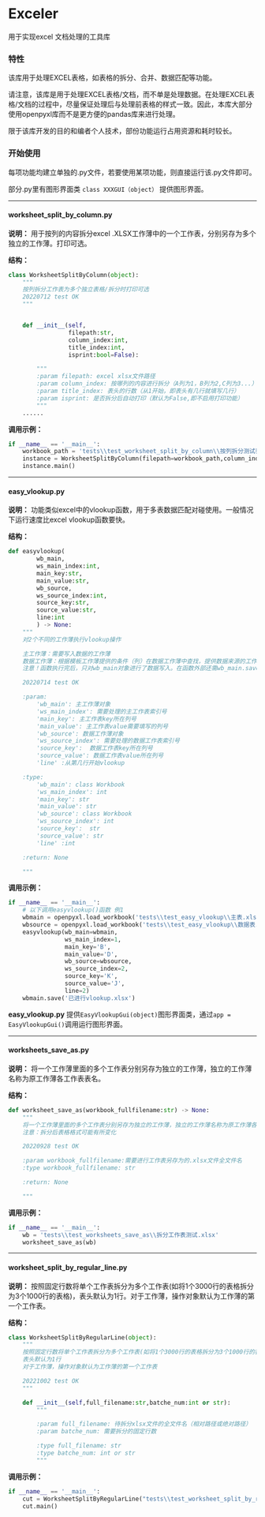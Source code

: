 # Exceler

用于实现excel 文档处理的工具库



### 特性

该库用于处理EXCEL表格，如表格的拆分、合并、数据匹配等功能。

请注意，该库是用于处理EXCEL表格/文档，而不单是处理数据。在处理EXCEL表格/文档的过程中，尽量保证处理后与处理前表格的样式一致。因此，本库大部分使用openpyxl库而不是更方便的pandas库来进行处理。

限于该库开发的目的和编者个人技术，部份功能运行占用资源和耗时较长。



### 开始使用
每项功能均建立单独的.py文件，若要使用某项功能，则直接运行该.py文件即可。

部分.py里有图形界面类 `class XXXGUI（object）` 提供图形界面。

---



#### worksheet_split_by_column.py

**说明：**    用于按列的内容拆分excel .XLSX工作薄中的一个工作表，分别另存为多个独立的工作薄。打印可选。

**结构：**

```python
class WorksheetSplitByColumn(object):
    """
    按列拆分工作表为多个独立表格/拆分时打印可选
    20220712 test OK
    """


    def __init__(self,
                 filepath:str,
                 column_index:int,
                 title_index:int,
                 isprint:bool=False):

        """
        :param filepath: excel xlsx文件路径
        :param column_index: 按哪列的内容进行拆分（A列为1，B列为2,C列为3...）
        :param title_index: 表头的行数（从1开始，即表头有几行就填写几行）
        :param isprint: 是否拆分后自动打印（默认为False,即不启用打印功能）
        """
    ......
```



**调用示例：**

```python
if __name__ == '__main__':
    workbook_path = 'tests\\test_worksheet_split_by_column\\按列拆分测试表.xlsx'
    instance = WorksheetSplitByColumn(filepath=workbook_path,column_index=4,title_index=4,isprint=False)
    instance.main()
```

---

#### easy_vlookup.py

**说明：**    功能类似excel中的vlookup函数，用于多表数据匹配对碰使用。一般情况下运行速度比excel vlookup函数要快。

**结构：**

```python
def easyvlookup(
        wb_main,
        ws_main_index:int,
        main_key:str,
        main_value:str,
        wb_source,
        ws_source_index:int,
        source_key:str,
        source_value:str,
        line:int
        ) -> None:
    """
    对2个不同的工作薄执行vlookup操作

    主工作薄：需要写入数据的工作薄
    数据工作薄：根据模板工作薄提供的条件（列）在数据工作薄中查找，提供数据来源的工作薄
    注意！函数执行完后，只对wb_main对象进行了数据写入。在函数外部还需wb_main.save("filename.xlsx"),vlookup后的数据才能保存为excel表。

    20220714 test OK

    :param:
        'wb_main': 主工作薄对象
        'ws_main_index': 需要处理的主工作表索引号
        'main_key': 主工作表key所在列号
        'main_value': 主工作表value需要填写的列号
        'wb_source': 数据工作薄对象
        'ws_source_index': 需要处理的数据工作表索引号
        'source_key':  数据工作表key所在列号
        'source_value': 数据工作表value所在列号
        'line' :从第几行开始vlookup

    :type:
        'wb_main': class Workbook
        'ws_main_index': int
        'main_key': str
        'main_value': str
        'wb_source': class Workbook
        'ws_source_index': int
        'source_key':  str
        'source_value': str
        'line' :int

    :return: None

    """
```

**调用示例：**

```python
if __name__ == '__main__':
    # 以下调用easyvlookup()函数 例1
    wbmain = openpyxl.load_workbook('tests\\test_easy_vlookup\\主表.xlsx')
    wbsource = openpyxl.load_workbook('tests\\test_easy_vlookup\\数据表.xlsx')
    easyvlookup(wb_main=wbmain,
                ws_main_index=1,
                main_key='B',
                main_value='D',
                wb_source=wbsource,
                ws_source_index=2,
                source_key='K',
                source_value='J',
                line=2)
    wbmain.save('已进行vlookup.xlsx')
```

**easy_vlookup.py**     提供`EasyVlookupGui(object)`图形界面类，通过`app = EasyVlookupGui()`调用运行图形界面。

---


#### worksheets_save_as.py

**说明：**    将一个工作薄里面的多个工作表分别另存为独立的工作薄，独立的工作薄名称为原工作薄各工作表表名。

**结构：**

```python
def worksheet_save_as(workbook_fullfilename:str) -> None:
    """
    将一个工作薄里面的多个工作表分别另存为独立的工作薄，独立的工作薄名称为原工作薄各工作表表名
    注意：拆分后表格格式可能有所变化

    20220928 test OK

    :param workbook_fullfilename:需要进行工作表另存为的.xlsx文件全文件名
    :type workbook_fullfilename: str

    :return: None

    """
```

**调用示例：**

```python
if __name__ == '__main__':
    wb = 'tests\\test_worksheets_save_as\\拆分工作表测试.xlsx'
    worksheet_save_as(wb)
```



---

#### worksheet_split_by_regular_line.py

**说明：**      按照固定行数将单个工作表拆分为多个工作表(如将1个3000行的表格拆分为3个1000行的表格)，表头默认为1行。对于工作薄，操作对象默认为工作薄的第一个工作表。

**结构：**

```python
class WorksheetSplitByRegularLine(object):
    """
    按照固定行数将单个工作表拆分为多个工作表(如将1个3000行的表格拆分为3个1000行的表格)
    表头默认为1行
    对于工作薄，操作对象默认为工作薄的第一个工作表

    20221002 test OK
    """

    def __init__(self,full_filename:str,batche_num:int or str):
        """

        :param full_filename: 待拆分xlsx文件的全文件名（相对路径或绝对路径）
        :param batche_num: 需要拆分的固定行数

        :type full_filename: str
        :type batche_num: int or str
        """
```

**调用示例：**

```python
if __name__ == '__main__':
	cut = WorksheetSplitByRegularLine("tests\\test_worksheet_split_by_regular_line\\固定行数拆分测试.xlsx",100)
    cut.main()
```